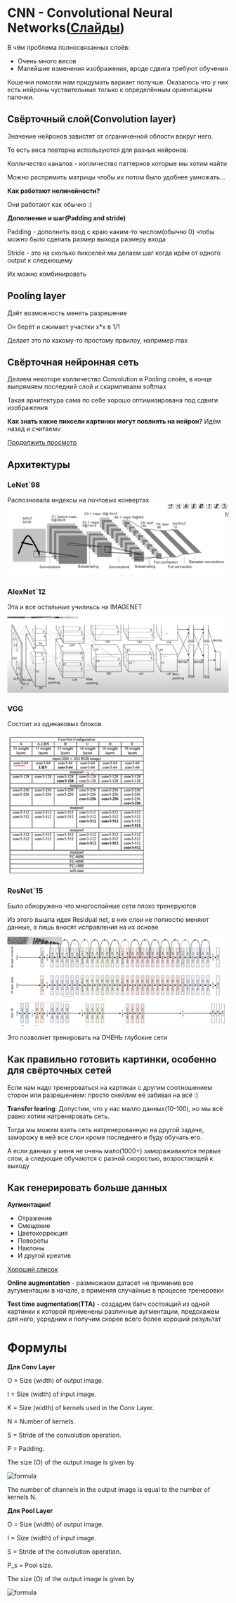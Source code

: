 # CNN - Convolutional Neural Networks([Слайды](https://www.dropbox.com/s/k8rtpvlc3xaj65b/Lecture%206%20-%20CNNs%20-%20annotated.pdf?dl=0))

В чём проблема полносвязанных слоёв:

- Очень много весов
- Малейшие изменения изображения, вроде сдвига требуют обучения

Кошечки помогли нам придумать вариант получше. Оказалось что у них есть нейроны чуствительные только к определённым ориентациям палочки.

## Свёрточный слой(Convolution layer)

Значение нейронов завистят от ограниченной облости вокруг него.

То есть веса повторна используются для разных нейронов.

Колличество каналов - колличество паттернов которые мы хотим найти

Можно распрямить матрицы чтобы их потом было удобнее умножать...

**Как работают нелинейности?**

Они работают как обычно :)

**Дополнение и шаг(Padding and stride)**

Padding - дополнить вход с краю каким-то числом(обычно 0) чтобы можно было сделать размер выхода размеру входа

Stride - это на сколько пикселей мы делаем шаг когда идём от одного output к следкющему

Их можно комбинировать

## Pooling layer

Даёт возможность менять разрешение

Он берёт и сжимает участки x\*x в 1/1

Делает это по какому-то простому првилоу, например max

## Свёрточная нейронная сеть

Делаем некоторе колличество Convolution и Pooling слоёв, в конце выпрямяем последний слой и скармливаем softmax

Такая архитектура сама по себе хорошо оптимизирована под сдвиги изображения

**Как знать какие пиксели картинки могут повлиять на нейрон?**
Идём назад и считаемv

[Продолжить просмотр](https://youtu.be/tOgBz8lFz8Q?t=2986)

## Архитектуры

### LeNet`98

Распозновала индексы на почтовых конвертах
![](images/2020-10-07-22-59-07.png)

### AlexNet`12

Эта и все остальные училиьсь на IMAGENET

![](images/2020-10-07-22-58-52.png)

### VGG

Состоит из одинаковых блоков

![](images/2020-10-07-23-00-16.png)

### ResNet`15

Было обноружено что многослойные сети плохо тренеруются

Из этого вышла идея Residual net, в них слои не полностю меняют данные, а лишь вносят исправления на их основе

![](images/2020-10-07-23-05-41.png)

Это позволяет тренировать на ОЧЕНЬ глубокие сети

## Как правильно готовить картинки, особенно для свёрточных сетей

Если нам надо тренероваться на картиках с другим соотношением сторон или разрешением: просто скейлим её забивая на всё :)

**Transfer learing**: Допустим, что у нас малло данных(10-100), но мы всё равно хотим натренировать сеть.

Тогда мы можем взять сеть натренерованную на другой задаче, заморожу в ней все слои кроме последнего и буду обучать его.

А если данных у меня не очень мало(1000+) замораживаются первые слои, а следющие обучаются с разной скоростью, возростающей к выходу

## Как генерировать больше данных

**Аугментации!**

- Отражение
- Смещение
- Цветокоррекция
- Повороты
- Наклоны
- И другой креатив

[Хороший список](https://github.com/albu/albumentations)

**Online augmentation** - размножаем датасет не приминив все аугументации в начале, а применяя случайные в процесее тренеровки

**Test time augmentation(TTA)** - создадим батч состоящий из одной картинки к которой применены различные аугментации, предскажем для него, усредним и получим скорее всего более хороший результат

# Формулы

**Для Conv Layer**

O = Size (width) of output image.

I = Size (width) of input image.

K = Size (width) of kernels used in the Conv Layer.

N = Number of kernels.

S = Stride of the convolution operation.

P = Padding.

The size (O) of the output image is given by

![formula](https://render.githubusercontent.com/render/math?math=O=\frac{I-K%2B2P}{S}%2B1)

The number of channels in the output image is equal to the number of kernels N.

**Для Pool Layer**

O = Size (width) of output image.

I = Size (width) of input image.

S = Stride of the convolution operation.

P_s = Pool size.

The size (O) of the output image is given by

![formula](https://render.githubusercontent.com/render/math?math=O=\frac{I-P_s}{S}%2B1)
